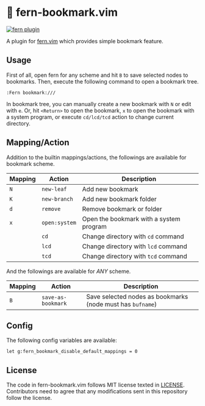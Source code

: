 # 🌿 fern-bookmark.vim

[![fern plugin](https://img.shields.io/badge/🌿%20fern-plugin-yellowgreen)](https://github.com/lambdalisue/fern.vim)

A plugin for [fern.vim](https://github.com/lambdalisue/fern.vim) which provides simple bookmark feature.

## Usage

First of all, open fern for any scheme and hit `B` to save selected nodes to bookmarks.
Then, execute the following command to open a bookmark tree.

```
:Fern bookmark:///
```

In bookmark tree, you can manually create a new bookmark with `N` or edit with `e`.
Or, hit `<Return>` to open the bookmark, `x` to open the bookmark with a system
program, or execute `cd/lcd/tcd` action to change current directory.

## Mapping/Action

Addition to the builtin mappings/actions, the followings are available for bookmark scheme.

| Mapping | Action        | Description                             |
| ------- | ------------- | --------------------------------------- |
| `N`     | `new-leaf`    | Add new bookmark                        |
| `K`     | `new-branch`  | Add new bookmark folder                 |
| `d`     | `remove`      | Remove bookmark or folder               |
| `x`     | `open:system` | Open the bookmark with a system program |
|         | `cd`          | Change directory with `cd` command      |
|         | `lcd`         | Change directory with `lcd` command     |
|         | `tcd`         | Change directory with `tcd` command     |

And the followings are available for _ANY_ scheme.

| Mapping | Action             | Description                                                |
| ------- | ------------------ | ---------------------------------------------------------- |
| `B`     | `save-as-bookmark` | Save selected nodes as bookmarks (node must has `bufname`) |

## Config

The following config variables are available:

```vim
let g:fern_bookmark_disable_default_mappings = 0
```

## License

The code in fern-bookmark.vim follows MIT license texted in [LICENSE](./LICENSE).
Contributors need to agree that any modifications sent in this repository follow the license.
